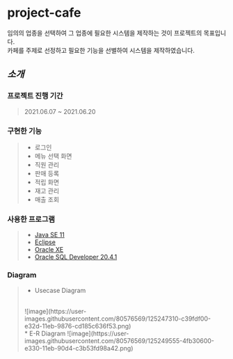 # project-cafe
임의의 업종을 선택하여 그 업종에 필요한 시스템을 제작하는 것이 프로젝트의 목표입니다.<br>
카페를 주제로 선정하고 필요한 기능을 선별하여 시스템을 제작하였습니다.

## *소개*
### 프로젝트 진행 기간
> 2021.06.07 ~ 2021.06.20

### 구현한 기능
> * 로그인
> * 메뉴 선택 화면
> * 직원 관리
> * 판매 등록
> * 적립 화면
> * 재고 관리
> * 매출 조회

### 사용한 프로그램
> * [Java SE 11](https://www.oracle.com/kr/java/technologies/javase-downloads.html "java SE 11 link")
> * [Eclipse](https://www.eclipse.org/downloads/ "eclipse IDE link")
> * [Oracle XE](https://www.oracle.com/kr/database/technologies/xe-downloads.html "oracle XE link")
> * [Oracle SQL Developer 20.4.1](https://www.oracle.com/tools/downloads/sqldev-downloads.html "oracle sql developer link")

### Diagram
> * Usecase Diagram
> <br>
> ![image](https://user-images.githubusercontent.com/80576569/125247310-c39fdf00-e32d-11eb-9876-cd185c636f53.png)
> <br>
> * E-R Diagram
> ![image](https://user-images.githubusercontent.com/80576569/125249555-4fb30600-e330-11eb-90d4-c3b53fd98a42.png)

